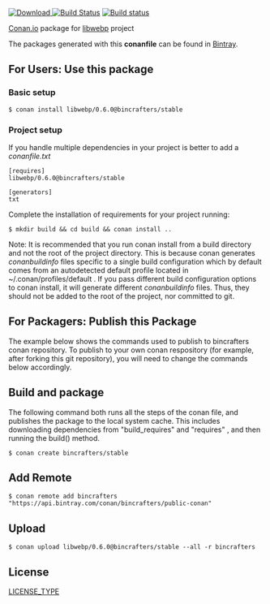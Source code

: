 [ ![Download](https://api.bintray.com/packages/bincrafters/public-conan/libwebp%3Abincrafters/images/download.svg?version=0.6.0%3Astable) ](https://bintray.com/bincrafters/public-conan/libwebp%3Abincrafters/0.6.0%3Astable/link)
[![Build Status](https://travis-ci.org/bincrafters/conan-libwebp.svg?branch=stable%2F0.6.0)](https://travis-ci.org/bincrafters/conan-libwebp)
[![Build status](https://ci.appveyor.com/api/projects/status/a5snyovachh6e8nh?svg=true)](https://ci.appveyor.com/project/BinCrafters/conan-libwebp)

[Conan.io](https://conan.io) package for [libwebp](https://github.com/webmproject/libwebp) project

The packages generated with this **conanfile** can be found in [Bintray](https://bintray.com/bincrafters/public-conan/libwebp%3Abincrafters).

## For Users: Use this package

### Basic setup

    $ conan install libwebp/0.6.0@bincrafters/stable

### Project setup

If you handle multiple dependencies in your project is better to add a *conanfile.txt*

    [requires]
    libwebp/0.6.0@bincrafters/stable

    [generators]
    txt

Complete the installation of requirements for your project running:

    $ mkdir build && cd build && conan install ..

Note: It is recommended that you run conan install from a build directory and not the root of the project directory.  This is because conan generates *conanbuildinfo* files specific to a single build configuration which by default comes from an autodetected default profile located in ~/.conan/profiles/default .  If you pass different build configuration options to conan install, it will generate different *conanbuildinfo* files.  Thus, they should not be added to the root of the project, nor committed to git.

## For Packagers: Publish this Package

The example below shows the commands used to publish to bincrafters conan repository. To publish to your own conan respository (for example, after forking this git repository), you will need to change the commands below accordingly.

## Build and package

The following command both runs all the steps of the conan file, and publishes the package to the local system cache.  This includes downloading dependencies from "build_requires" and "requires" , and then running the build() method.

    $ conan create bincrafters/stable

## Add Remote

    $ conan remote add bincrafters "https://api.bintray.com/conan/bincrafters/public-conan"

## Upload

    $ conan upload libwebp/0.6.0@bincrafters/stable --all -r bincrafters

## License
[LICENSE_TYPE](LICENSE)
